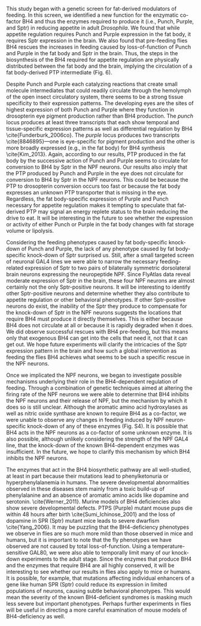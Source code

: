 This study began with a genetic screen for fat-derived modulators of feeding.
In this screen, we identified a new function for the enzymatic co-factor BH4 and thus the enzymes required to produce it (i.e., Punch, Purple, and Sptr) in reducing appetite in adult _Drosophila_.
We found that while appetite regulation requires Punch and Purple expression in the fat body, it requires Sptr expression in the brain.
We also found that pre-feeding flies BH4 rescues the increases in feeding caused by loss-of-function of Punch and Purple in the fat body and Sptr in the brain.
Thus, the steps in the biosynthesis of the BH4 required for appetite regulation are physically distributed between the fat body and the brain, implying the circulation of a fat body-derived PTP intermediate (Fig. 6).

Despite Punch and Purple each catalyzing reactions that create small molecule intermediates that could readily circulate through the hemolymph of the open insect circulatory system, there seems to be a strong tissue specificity to their expression patterns.
The developing eyes are the sites of highest expression of both Punch and Purple where they function in drosopterin eye pigment production rather than BH4 production.
The _punch_ locus produces at least three transcripts that each show temporal and tissue-specific expression patterns as well as differential regulation by BH4 \cite{Funderburk_2006co}.
The _purple_ locus produces two transcripts \cite{8846895}—one is eye-specific for pigment production and the other is more broadly expressed (e.g., in the fat body) for BH4 synthesis \cite{Kim_2013}.
Again, according to our results, PTP produced in the fat body by the successive action of Punch and Purple seems to circulate for conversion to BH4 by Sptr in the NPF neurons.
Our results also imply that the PTP produced by Punch and Purple in the eye does not circulate for conversion to BH4 by Sptr in the NPF neurons.
This could be because the PTP to drosopterin conversion occurs too fast or because the fat body expresses an unknown PTP transporter that is missing in the eye.
Regardless, the fat body-specific expression of Purple and Punch necessary for appetite regulation makes it tempting to speculate that fat-derived PTP may signal an energy replete status to the brain reducing the drive to eat.
It will be interesting in the future to see whether the expression or activity of either Punch or Purple in the fat body changes with fat storage volume or lipolysis.

Considering the feeding phenotypes caused by fat body-specific knock-down of Punch and Purple, the lack of any phenotype caused by fat body-specific knock-down of Sptr surprised us.
Still, after a small targeted screen of neuronal GAL4 lines we were able to narrow the necessary feeding-related expression of Sptr to two pairs of bilaterally symmetric dorsolateral brain neurons expressing the neuropeptide NPF.
Since FlyAtlas data reveal moderate expression of Sptr in the brain, these four NPF neurons are almost certainly not the only Sptr-positive neurons.
It will be interesting to identify other Sptr-positive neurons and determine whether they also contribute to appetite regulation or other behavioral phenotypes.
If other Sptr-positive neurons do exist, the inability of the Sptr they produce to compensate for the knock-down of Sptr in the NPF neurons suggests the locations that require BH4 must produce it directly themselves.
This is either because BH4 does not circulate at all or because it is rapidly degraded when it does.
We did observe successful rescues with BH4 pre-feeding, but this means only that exogenous BH4 can get into the cells that need it, not that it can get out.
We hope future experiments will clarify the intricacies of the Sptr expression pattern in the brain and how such a global intervention as feeding the flies BH4 achieves what seems to be such a specific rescue in the NPF neurons.

Once we implicated the NPF neurons, we began to investigate possible mechanisms underlying their role in the BH4-dependent regulation of feeding.
Through a combination of genetic techniques aimed at altering the firing rate of the NPF neurons we were able to determine that BH4 inhibits the NPF neurons and their release of NPF, but the mechanism by which it does so is still unclear.
Although the aromatic amino acid hydroxylases as well as nitric oxide synthase are known to require BH4 as a co-factor, we were unable to observe any changes in feeding induced by NPF neuron-specific knock-down of any of these enzymes (Fig. S4).
It is possible that BH4 acts in the NPF neurons as a co-factor of some unknown enzyme.
It is also possible, although unlikely considering the strength of the NPF GAL4 line, that the knock-down of the known BH4-dependent enzymes was insufficient.
In the future, we hope to clarify this mechanism by which BH4 inhibits the NPF neurons.

The enzymes that act in the BH4 biosynthetic pathway are all well-studied, at least in part because their mutations lead to phenylketonuria or hyperphenylalanemia in humans.
The severe developmental abnormalities observed in these diseases stem mainly from a toxic build-up of phenylalanine and an absence of aromatic amino acids like dopamine and serotonin.
 \cite{Werner_2011}.
 Murine models of BH4 deficiencies also show severe developmental defects.
 PTPS (Purple) mutant mouse pups die within 48 hours after birth \cite{Sumi_Ichinose_2001} and the loss of dopamine in SPR (Sptr) mutant mice leads to severe dwarfism \cite{Yang_2006}.
It may be puzzling that the BH4-deficiency phenotypes we observe in flies are so much more mild than those observed in mice and humans, but it is important to note that the fly phenotypes we have observed are not caused by total loss-of-function.
Using a temperature-sensitive GAL80, we were also able to temporally limit many of our knock-down experiments to the adult stage.
Since the enzymes that produce BH4 and the enzymes that require BH4 are all highly conserved, it will be interesting to see whether our results in flies also apply to mice or humans.
It is possible, for example, that mutations affecting individual enhancers of a gene like human SPR (Sptr) could reduce its expression in limited populations of neurons, causing subtle behavioral phenotypes.
This would mean the severity of the known BH4-deficient syndromes is masking much less severe but important phenotypes.
Perhaps further experiments in flies will be useful in directing a more careful examination of mouse models of BH4-deficiency as well.
